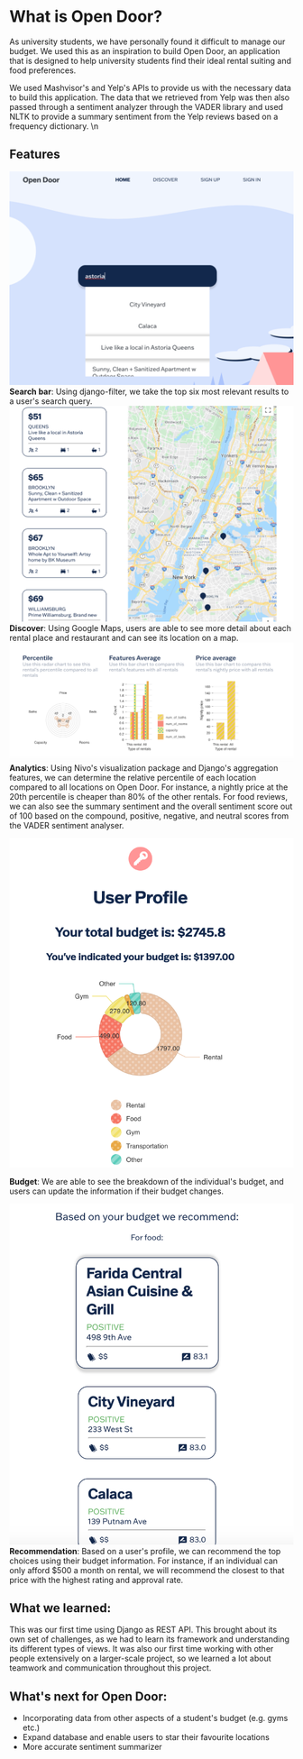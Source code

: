 # What is Open Door?
  As university students, we have personally found it difficult to manage our budget. We used this as
  an inspiration to build Open Door, an application that is designed to help university students find their
  ideal rental suiting and food preferences.
 
  We used Mashvisor's and Yelp's APIs to provide us with the necessary data to build this application. The data
  that we retrieved from Yelp was then also passed through a sentiment analyzer through the VADER library
  and used NLTK to provide a summary sentiment from the Yelp reviews based on a frequency dictionary. \n

## Features
![Search-page](https://github.com/xsharonhe/open_door/blob/main/frontend/src/scenes/assets/search.png)
<b> Search bar</b>: Using django-filter, we take the top six most relevant results to a user's search query.
![Discover-page](https://github.com/xsharonhe/open_door/blob/main/frontend/src/scenes/assets/discover.png)
<b> Discover</b>: Using Google Maps, users are able to see more detail about each rental place and restaurant and can see its location on a map.
![Analytics-page](https://github.com/xsharonhe/open_door/blob/main/frontend/src/scenes/assets/analytics.png)
<b> Analytics</b>: Using Nivo's visualization package and Django's aggregation features,
              we can determine the relative percentile of each location compared to all locations on Open Door.
              For instance, a nightly price at the 20th percentile is cheaper than 80% of the other rentals.
              For food reviews, we can also see the summary sentiment and the overall sentiment score out of 100
              based on the compound, positive, negative, and neutral scores from the VADER sentiment analyser.
              
![Budget-page](https://github.com/xsharonhe/open_door/blob/main/frontend/src/scenes/assets/budget.png)
             
<b> Budget</b>: We are able to see the breakdown of the individual's budget, and users can update 
              the information if their budget changes.

![Recommendation-page](https://github.com/xsharonhe/open_door/blob/main/frontend/src/scenes/assets/recommendation.png)
              <b> Recommendation</b>: Based on a user's profile, we can recommend the top choices using their 
              budget information. For instance, if an individual can only afford $500 a month on rental, we will
              recommend the closest to that price with the highest rating and approval rate.
      
 ## What we learned:
 This was our first time using Django as REST API. This brought about its own set of challenges,
 as we had to learn its framework and understanding its different types of views.
 It was also our first time working with other people extensively on a larger-scale project, so we learned a 
              lot about teamwork and communication throughout this project.
              
 ## What's next for Open Door:
  * Incorporating data from other aspects of a student's budget (e.g. gyms etc.) </li>
  * Expand database and enable users to star their favourite locations </li>
  * More accurate sentiment summarizer </li>
